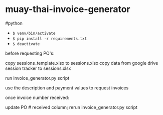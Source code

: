 # muay-thai-invoice-generator

#python
- `$ venv/bin/activate`
- `$ pip install -r requirements.txt`
- `$ deactivate`


before requesting PO's:

copy sessions_template.xlsx to sessions.xlsx
copy data from google drive session tracker to sessions.xlsx

run invoice_generator.py script

use the description and payment values to request invoices

once invoice number received:

update PO # received column;
rerun invoice_generator.py script